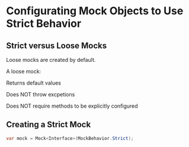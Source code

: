 # Configurating Mock Objects to Use Strict Behavior

## Strict versus Loose Mocks

Loose mocks are created by default.

A loose mock:

Returns default values
    
Does NOT throw excpetions

Does NOT require methods to be explicitly configured

## Creating a Strict Mock

```csharp
var mock = Mock<Interface>(MockBehavior.Strict);
```